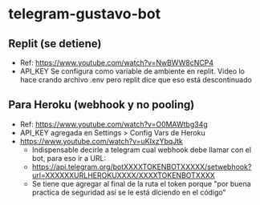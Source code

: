 # telegram-gustavo-bot

## Replit (se detiene)
- Ref: https://www.youtube.com/watch?v=NwBWW8cNCP4
- API_KEY Se configura como variable de ambiente en replit. Video lo hace crando archivo .env pero replit dice que eso está descontinuado

## Para Heroku (webhook y no pooling)
- Ref: https://www.youtube.com/watch?v=O0MAWtbg34g
- API_KEY agregada en Settings > Config Vars de Heroku
- https://www.youtube.com/watch?v=uKIxzYbqJtk
    - Indispensable decirle a telegram cual webhook debe llamar con el bot, para eso ir a URL:
    - https://api.telegram.org/botXXXXTOKENBOTXXXXX/setwebhook?url=XXXXXXURLHEROKUXXXX/XXXXTOKENBOTXXXX
    - Se tiene que agregar al final de la ruta el token porque "por buena practica de seguridad así se le está diciendo en el código"